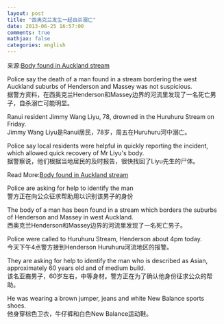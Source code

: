 ```yaml
---
layout: post
title: "西奥克兰发生一起自杀溺亡"
date: 2013-06-25 16:57:00
comments: true
mathjax: false
categories: english
---
```

来源:[Body found in Auckland stream](http://www.3news.co.nz/West-Auckland-drowning-not-suspicious/tabid/423/articleID/302561/Default.aspx)

Police say the death of a man found in a stream bordering the west Auckland suburbs of Henderson and Massey was not suspicious.  
据警方资料，在西奥克兰Henderson和Massey边界的河流里发现了一名死亡男子，自杀溺亡可能明显。

<!--more-->

Ranui resident Jimmy Wang Liyu, 78, drowned in the Huruhuru Stream on Friday.  
Jimmy Wang Liyu是Ranui居民，78岁，周五在Huruhuru河中溺亡。

Police say local residents were helpful in quickly reporting the incident, which allowed quick recovery of Mr Liyu's body.  
据警察说，他们根据当地居民的及时报告，很快找回了Liyu先生的尸体。

Read More:[Body found in Auckland stream](http://www.3news.co.nz/Body-found-in-Auckland-stream/tabid/423/articleID/302335/Default.aspx)

Police are asking for help to identify the man  
警方正在向公众征求帮助用以识别该男子的身份

The body of a man has been found in a stream which borders the suburbs of Henderson and Massey in west Auckland.  
西奥克兰Henderson和Massey边界的河流里发现了一名死亡男子。

Police were called to Huruhuru Stream, Henderson about 4pm today.  
今天下午4点警方接到Henderson Huruhuru河流地区的报警。

They are asking for help to identify the man who is described as Asian, approximately 60 years old and of medium build.  
该名亚裔男子，60岁左右，中等身材。警方正在为了确认他身份征求公众的帮助。

He was wearing a brown jumper, jeans and white New Balance sports shoes.  
他身穿棕色卫衣，牛仔裤和白色New Balance运动鞋。
